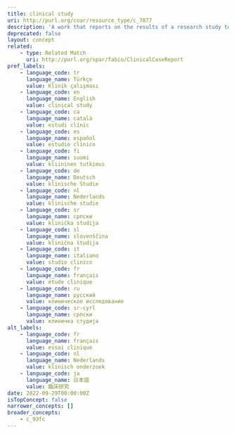 ```yaml
---
title: clinical study
uri: http://purl.org/coar/resource_type/c_7877
description: 'A work that reports on the results of a research study to evaluate interventions or exposures on biomedical or health-related outcomes. The two main types of clinical studies are interventional studies (clinical trials) and observational studies. While most clinical studies concern humans, this publication type may be used for clinical veterinary articles meeting the requisites for humans. [Source: https://www.ncbi.nlm.nih.gov/mesh/2009830]'
deprecated: false
layout: concept
related:
    - type: Related Match
      uri: http://purl.org/spar/fabio/ClinicalCaseReport
pref_labels:
    - language_code: tr
      language_name: Türkçe
      value: Klinik çalışması
    - language_code: en
      language_name: English
      value: clinical study
    - language_code: ca
      language_name: català
      value: estudi clínic
    - language_code: es
      language_name: español
      value: estudio clínico
    - language_code: fi
      language_name: suomi
      value: kliininen tutkimus
    - language_code: de
      language_name: Deutsch
      value: klinische Studie
    - language_code: nl
      language_name: Nederlands
      value: klinische studie
    - language_code: sr
      language_name: српски
      value: klinička studija
    - language_code: sl
      language_name: slovenščina
      value: klinična študija
    - language_code: it
      language_name: italiano
      value: studio clinico
    - language_code: fr
      language_name: français
      value: étude clinique
    - language_code: ru
      language_name: русский
      value: клиническое исследование
    - language_code: sr-cyrl
      language_name: српски
      value: клиничка студија
alt_labels:
    - language_code: fr
      language_name: français
      value: essai clinique
    - language_code: nl
      language_name: Nederlands
      value: klinisch onderzoek
    - language_code: ja
      language_name: 日本語
      value: 臨床研究
date: 2022-09-29T00:00:00Z
isTopConcept: false
narrower_concepts: []
broader_concepts:
    - c_93fc
---
```


